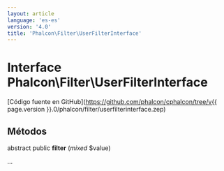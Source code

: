 ```yaml
---
layout: article
language: 'es-es'
version: '4.0'
title: 'Phalcon\Filter\UserFilterInterface'
---
```

# Interface **Phalcon\Filter\UserFilterInterface**

[Código fuente en GitHub](https://github.com/phalcon/cphalcon/tree/v{{ page.version }}.0/phalcon/filter/userfilterinterface.zep)

## Métodos

abstract public **filter** (*mixed* $value)

...